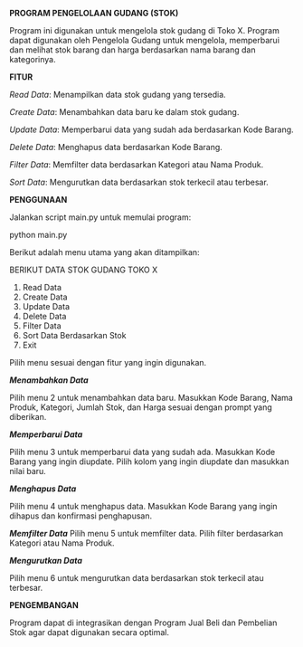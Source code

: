 **PROGRAM PENGELOLAAN GUDANG (STOK)**

Program ini digunakan untuk mengelola stok gudang di Toko X. 
Program dapat digunakan oleh Pengelola Gudang untuk mengelola, memperbarui dan melihat stok barang dan harga berdasarkan nama barang dan kategorinya.



**FITUR**

_Read Data_: Menampilkan data stok gudang yang tersedia.

_Create Data_: Menambahkan data baru ke dalam stok gudang.

_Update Data_: Memperbarui data yang sudah ada berdasarkan Kode Barang.

_Delete Data_: Menghapus data berdasarkan Kode Barang.

_Filter Data_: Memfilter data berdasarkan Kategori atau Nama Produk.

_Sort Data_: Mengurutkan data berdasarkan stok terkecil atau terbesar.



**PENGGUNAAN**

Jalankan script main.py untuk memulai program:

python main.py


Berikut adalah menu utama yang akan ditampilkan:

BERIKUT DATA STOK GUDANG TOKO X

1. Read Data
2. Create Data
3. Update Data
4. Delete Data
5. Filter Data
6. Sort Data Berdasarkan Stok
7. Exit

   
Pilih menu sesuai dengan fitur yang ingin digunakan.

_**Menambahkan Data**_

Pilih menu 2 untuk menambahkan data baru.
Masukkan Kode Barang, Nama Produk, Kategori, Jumlah Stok, dan Harga sesuai dengan prompt yang diberikan.

_**Memperbarui Data**_

Pilih menu 3 untuk memperbarui data yang sudah ada.
Masukkan Kode Barang yang ingin diupdate.
Pilih kolom yang ingin diupdate dan masukkan nilai baru.

_**Menghapus Data**_

Pilih menu 4 untuk menghapus data.
Masukkan Kode Barang yang ingin dihapus dan konfirmasi penghapusan.

**_Memfilter Data_**
Pilih menu 5 untuk memfilter data.
Pilih filter berdasarkan Kategori atau Nama Produk.

_**Mengurutkan Data**_

Pilih menu 6 untuk mengurutkan data berdasarkan stok terkecil atau terbesar.



**PENGEMBANGAN**

Program dapat di integrasikan dengan Program Jual Beli dan Pembelian Stok agar dapat digunakan secara optimal.
